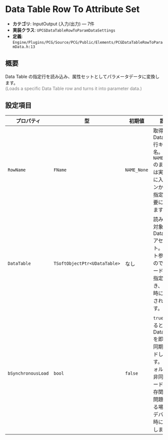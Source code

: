 # Data Table Row To Attribute Set

- **カテゴリ**: InputOutput (入力/出力) — 7件
- **実装クラス**: `UPCGDataTableRowToParamDataSettings`
- **定義**: `Engine/Plugins/PCG/Source/PCG/Public/Elements/PCGDataTableRowToParamData.h:13`

## 概要

Data Table の指定行を読み込み、属性セットとしてパラメータデータに変換します。<br><span style='color:gray'>(Loads a specific Data Table row and turns it into parameter data.)</span>

## 設定項目


| プロパティ | 型 | 初期値 | 説明 |
| --- | --- | --- | --- |
| `RowName` | `FName` | `NAME_None` | 取得する DataTable 行キー名。`NAME_None` のままでは実行時に入力ピンからの指定が必要になります。 |
| `DataTable` | `TSoftObjectPtr<UDataTable>` | なし | 読み込み対象の DataTable アセット。ソフト参照なので未ロードでも指定でき、実行時に解決されます。 |
| `bSynchronousLoad` | `bool` | `false` | `true` にすると DataTable を即座に同期ロードします。デフォルトの非同期ロードで依存関係が問題になる場合やデバッグ時に使用します。 |
